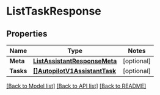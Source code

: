 # ListTaskResponse

## Properties
Name | Type | Notes
------------ | ------------- | -------------
**Meta** | [**ListAssistantResponseMeta**](ListAssistantResponse_meta.md) | [optional] 
**Tasks** | [**[]AutopilotV1AssistantTask**](autopilot.v1.assistant.task.md) | [optional] 

[[Back to Model list]](../README.md#documentation-for-models) [[Back to API list]](../README.md#documentation-for-api-endpoints) [[Back to README]](../README.md)


